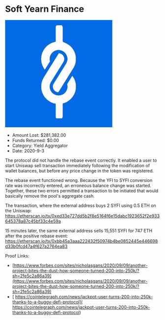 # Soft Yearn Finance
![Soft Yearn Finance](/rektimages/Soft-Yearn-Finance.png)
- Amount Lost: $281,382.00
- Funds Returned: $0.00
- Category: Yield Aggregator
- Date: 2020-9-3

The protocol did not handle the rebase event correctly. It enabled a user to start Uniswap sell transaction immediately following the modification of wallet balances, but before any price change in the token was registered.  
  
The rebase event functioned wrong. Because the YFI to SYFI conversion rate was incorrectly entered, an erroneous balance change was started. Together, these two errors permitted a transaction to be initiated that would basically remove the pool's aggregate cash.  
  
The transaction, where the external address buys 2 SYFI using 0.5 ETH on the Uniswap:  
https://etherscan.io/tx/0xed33e727dd5b2f8e5164f6e15dabc1923652f2e933645378a87c45bf33c4e59a  
  
15 minutes later, the same external address sells 15,551 SYFI for 747 ETH after the positive rebase event:  
https://etherscan.io/tx/0xbb45a3aaa222432f50974b4be0852445e446698d33b0fcd47a4f627a2764ea83


Proof Links:
- [https://www.forbes.com/sites/nicholasgans/2020/09/09/another-project-bites-the-dust-how-someone-turned-200-into-250k/?sh=2fe5c2a86a39](https://www.forbes.com/sites/nicholasgans/2020/09/09/another-project-bites-the-dust-how-someone-turned-200-into-250k/?sh=2fe5c2a86a39)
- [ https://cointelegraph.com/news/jackpot-user-turns-200-into-250k-thanks-to-a-buggy-defi-protocol]( https://cointelegraph.com/news/jackpot-user-turns-200-into-250k-thanks-to-a-buggy-defi-protocol)


